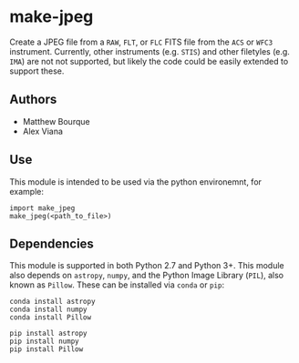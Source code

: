 # make-jpeg

Create a JPEG file from a ``RAW``, ``FLT``, or ``FLC`` FITS file from the ``ACS`` or ``WFC3`` instrument.
Currently, other instruments (e.g. ``STIS``) and other filetyles (e.g. ``IMA``) are not not supported, but likely the code could
be easily extended to support these.

Authors
-------

- Matthew Bourque
- Alex Viana

Use
---

This module is intended to be used via the python environemnt, for
example:

    import make_jpeg
    make_jpeg(<path_to_file>)

Dependencies
------------

This module is supported in both Python 2.7 and Python 3+.  This
module also depends on ``astropy``, ``numpy``, and the Python Image Library
(``PIL``), also known as ``Pillow``.  These can be installed via ``conda``
or ``pip``:


    conda install astropy
    conda install numpy
    conda install Pillow

    pip install astropy
    pip install numpy
    pip install Pillow
